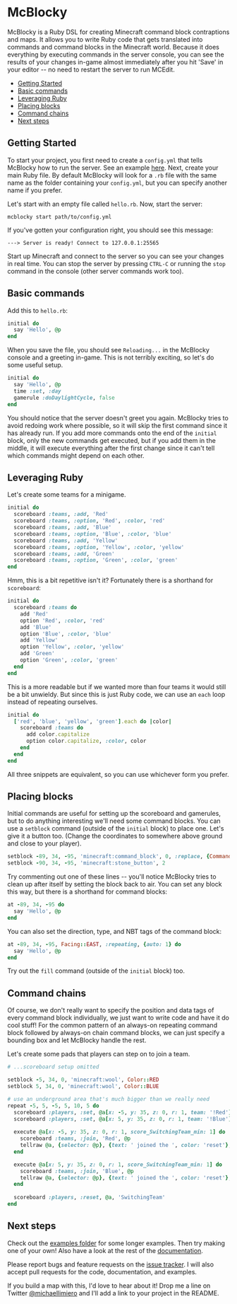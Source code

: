 # McBlocky
McBlocky is a Ruby DSL for creating Minecraft command block contraptions and maps. It allows you to write Ruby code that gets translated into commands and command blocks in the Minecraft world. Because it does everything by executing commands in the server console, you can see the results of your changes in-game almost immediately after you hit 'Save' in your editor -- no need to restart the server to run MCEdit.

<!-- START doctoc generated TOC please keep comment here to allow auto update -->
<!-- DON'T EDIT THIS SECTION, INSTEAD RE-RUN doctoc TO UPDATE -->


- [Getting Started](#getting-started)
- [Basic commands](#basic-commands)
- [Leveraging Ruby](#leveraging-ruby)
- [Placing blocks](#placing-blocks)
- [Command chains](#command-chains)
- [Next steps](#next-steps)

<!-- END doctoc generated TOC please keep comment here to allow auto update -->

## Getting Started
To start your project, you first need to create a `config.yml` that tells McBlocky how to run the server. See an example [here](../examples/ctf/config.example.yml). Next, create your main Ruby file. By default McBlocky will look for a `.rb` file with the same name as the folder containing your `config.yml`, but you can specify another name if you prefer.

Let's start with an empty file called `hello.rb`. Now, start the server:
```
mcblocky start path/to/config.yml
```
If you've gotten your configuration right, you should see this message:
```
---> Server is ready! Connect to 127.0.0.1:25565
```
Start up Minecraft and connect to the server so you can see your changes in real time. You can stop the server by pressing `CTRL-C` or running the `stop` command in the console (other server commands work too).

## Basic commands
Add this to `hello.rb`:
```ruby
initial do
  say 'Hello', @p
end
```
When you save the file, you should see `Reloading...` in the McBlocky console and a greeting in-game. This is not terribly exciting, so let's do some useful setup.
```ruby
initial do
  say 'Hello', @p
  time :set, :day
  gamerule :doDaylightCycle, false
end
```
You should notice that the server doesn't greet you again. McBlocky tries to avoid redoing work where possible, so it will skip the first command since it has already run. If you add more commands onto the end of the `initial` block, only the new commands get executed, but if you add them in the middle, it will execute everything after the first change since it can't tell which commands might depend on each other.

## Leveraging Ruby
Let's create some teams for a minigame.
```ruby
initial do
  scoreboard :teams, :add, 'Red'
  scoreboard :teams, :option, 'Red', :color, 'red'
  scoreboard :teams, :add, 'Blue'
  scoreboard :teams, :option, 'Blue', :color, 'blue'
  scoreboard :teams, :add, 'Yellow'
  scoreboard :teams, :option, 'Yellow', :color, 'yellow'
  scoreboard :teams, :add, 'Green'
  scoreboard :teams, :option, 'Green', :color, 'green'
end
```
Hmm, this is a bit repetitive isn't it? Fortunately there is a shorthand for `scoreboard`:
```ruby
initial do
  scoreboard :teams do
    add 'Red'
    option 'Red', :color, 'red'
    add 'Blue'
    option 'Blue', :color, 'blue'
    add 'Yellow'
    option 'Yellow', :color, 'yellow'
    add 'Green'
    option 'Green', :color, 'green'
  end
end
```
This is a more readable but if we wanted more than four teams it would still be a bit unwieldy. But since this is just Ruby code, we can use an `each` loop instead of repeating ourselves.
```ruby
initial do
  ['red', 'blue', 'yellow', 'green'].each do |color|
    scoreboard :teams do
      add color.capitalize
      option color.capitalize, :color, color
    end
  end
end
```
All three snippets are equivalent, so you can use whichever form you prefer.

## Placing blocks
Initial commands are useful for setting up the scoreboard and gamerules, but to do anything interesting we'll need some command blocks. You can use a `setblock` command (outside of the `initial` block) to place one. Let's give it a button too. (Change the coordinates to somewhere above ground and close to your player).
```ruby
setblock -89, 34, -95, 'minecraft:command_block', 0, :replace, {Command: 'say Hello @p'}
setblock -90, 34, -95, 'minecraft:stone_button', 2
```
Try commenting out one of these lines -- you'll notice McBlocky tries to clean up after itself by setting the block back to air. You can set any block this way, but there is a shorthand for command blocks:
```ruby
at -89, 34, -95 do
  say 'Hello', @p
end
```
You can also set the direction, type, and NBT tags of the command block:
```ruby
at -89, 34, -95, Facing::EAST, :repeating, {auto: 1} do
  say 'Hello', @p
end
```
Try out the `fill` command (outside of the `initial` block) too.

## Command chains
Of course, we don't really want to specify the position and data tags of every command block individually, we just want to write code and have it do cool stuff! For the common pattern of an always-on repeating command block followed by always-on chain command blocks, we can just specify a bounding box and let McBlocky handle the rest.

Let's create some pads that players can step on to join a team.
```ruby
# ...scoreboard setup omitted

setblock -5, 34, 0, 'minecraft:wool', Color::RED
setblock 5, 34, 0, 'minecraft:wool', Color::BLUE

# use an underground area that's much bigger than we really need
repeat -5, 5, -5, 5, 10, 5 do
  scoreboard :players, :set, @a[x: -5, y: 35, z: 0, r: 1, team: '!Red'], 'SwitchingTeam', 1
  scoreboard :players, :set, @a[x: 5, y: 35, z: 0, r: 1, team: '!Blue'], 'SwitchingTeam', 1
  
  execute @a[x: -5, y: 35, z: 0, r: 1, score_SwitchingTeam_min: 1] do
    scoreboard :teams, :join, 'Red', @p
    tellraw @a, {selector: @p}, {text: ' joined the ', color: 'reset'}, {text: 'Red team', color: 'red'}
  end

  execute @a[x: 5, y: 35, z: 0, r: 1, score_SwitchingTeam_min: 1] do
    scoreboard :teams, :join, 'Blue', @p
    tellraw @a, {selector: @p}, {text: ' joined the ', color: 'reset'}, {text: 'Blue team', color: 'blue'}
  end
  
  scoreboard :players, :reset, @a, 'SwitchingTeam'
end
```

## Next steps
Check out the [examples folder](../examples) for some longer examples. Then try making one of your own! Also have a look at the rest of the [documentation](../doc).

Please report bugs and feature requests on the [issue tracker](https://github.com/DeltaWhy/mcblocky/issues). I will also accept pull requests for the code, documentation, and examples.

If you build a map with this, I'd love to hear about it! Drop me a line on Twitter [@michaellimiero](https://twitter.com/michaellimiero) and I'll add a link to your project in the README.
